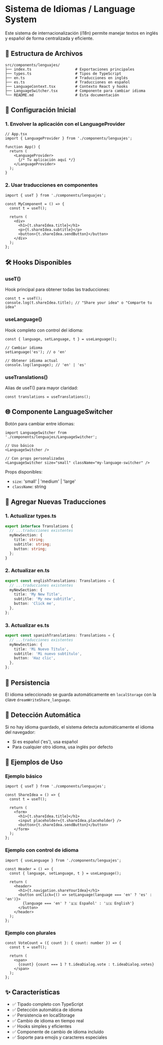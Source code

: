 # Sistema de Idiomas / Language System

Este sistema de internacionalización (i18n) permite manejar textos en inglés y español de forma centralizada y eficiente.

## 📁 Estructura de Archivos

```
src/components/lenguajes/
├── index.ts                    # Exportaciones principales
├── types.ts                    # Tipos de TypeScript
├── en.ts                       # Traducciones en inglés
├── es.ts                       # Traducciones en español
├── LanguageContext.tsx         # Contexto React y hooks
├── LanguageSwitcher.tsx        # Componente para cambiar idioma
└── README.md                   # Esta documentación
```

## 🚀 Configuración Inicial

### 1. Envolver la aplicación con el LanguageProvider

```tsx
// App.tsx
import { LanguageProvider } from './components/lenguajes';

function App() {
  return (
    <LanguageProvider>
      {/* Tu aplicación aquí */}
    </LanguageProvider>
  );
}
```

### 2. Usar traducciones en componentes

```tsx
import { useT } from './components/lenguajes';

const MyComponent = () => {
  const t = useT();
  
  return (
    <div>
      <h1>{t.shareIdea.title}</h1>
      <p>{t.shareIdea.subtitle}</p>
      <button>{t.shareIdea.sendButton}</button>
    </div>
  );
};
```

## 🛠️ Hooks Disponibles

### useT()
Hook principal para obtener todas las traducciones:
```tsx
const t = useT();
console.log(t.shareIdea.title); // "Share your idea" o "Comparte tu idea"
```

### useLanguage()
Hook completo con control del idioma:
```tsx
const { language, setLanguage, t } = useLanguage();

// Cambiar idioma
setLanguage('es'); // o 'en'

// Obtener idioma actual
console.log(language); // 'en' | 'es'
```

### useTranslations()
Alias de useT() para mayor claridad:
```tsx
const translations = useTranslations();
```

## 🌐 Componente LanguageSwitcher

Botón para cambiar entre idiomas:

```tsx
import LanguageSwitcher from './components/lenguajes/LanguageSwitcher';

// Uso básico
<LanguageSwitcher />

// Con props personalizadas
<LanguageSwitcher size="small" className="my-language-switcher" />
```

Props disponibles:
- `size`: 'small' | 'medium' | 'large'
- `className`: string

## 📝 Agregar Nuevas Traducciones

### 1. Actualizar types.ts
```typescript
export interface Translations {
  // ...traducciones existentes
  myNewSection: {
    title: string;
    subtitle: string;
    button: string;
  };
}
```

### 2. Actualizar en.ts
```typescript
export const englishTranslations: Translations = {
  // ...traducciones existentes
  myNewSection: {
    title: 'My New Title',
    subtitle: 'My new subtitle',
    button: 'Click me',
  },
};
```

### 3. Actualizar es.ts
```typescript
export const spanishTranslations: Translations = {
  // ...traducciones existentes
  myNewSection: {
    title: 'Mi Nuevo Título',
    subtitle: 'Mi nuevo subtítulo',
    button: 'Haz clic',
  },
};
```

## 💾 Persistencia

El idioma seleccionado se guarda automáticamente en `localStorage` con la clave `dreamWriteShare_language`.

## 🔧 Detección Automática

Si no hay idioma guardado, el sistema detecta automáticamente el idioma del navegador:
- Si es español ('es'), usa español
- Para cualquier otro idioma, usa inglés por defecto

## 🎯 Ejemplos de Uso

### Ejemplo básico
```tsx
import { useT } from './components/lenguajes';

const ShareIdea = () => {
  const t = useT();
  
  return (
    <form>
      <h1>{t.shareIdea.title}</h1>
      <input placeholder={t.shareIdea.placeholder} />
      <button>{t.shareIdea.sendButton}</button>
    </form>
  );
};
```

### Ejemplo con control de idioma
```tsx
import { useLanguage } from './components/lenguajes';

const Header = () => {
  const { language, setLanguage, t } = useLanguage();
  
  return (
    <header>
      <h1>{t.navigation.shareYourIdea}</h1>
      <button onClick={() => setLanguage(language === 'en' ? 'es' : 'en')}>
        {language === 'en' ? '🇪🇸 Español' : '🇺🇸 English'}
      </button>
    </header>
  );
};
```

### Ejemplo con plurales
```tsx
const VoteCount = ({ count }: { count: number }) => {
  const t = useT();
  
  return (
    <span>
      {count} {count === 1 ? t.ideaDialog.vote : t.ideaDialog.votes}
    </span>
  );
};
```

## ✨ Características

- ✅ Tipado completo con TypeScript
- ✅ Detección automática de idioma
- ✅ Persistencia en localStorage
- ✅ Cambio de idioma en tiempo real
- ✅ Hooks simples y eficientes
- ✅ Componente de cambio de idioma incluido
- ✅ Soporte para emojis y caracteres especiales
